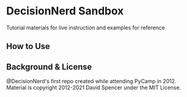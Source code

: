 # DecisionNerd Sandbox

Tutorial materials for live instruction and examples for reference

## How to Use

## Background & License

@DecisionNerd's first repo created while attending PyCamp in 2012.  Material is copyright 2012-2021 David Spencer under the MIT License.
